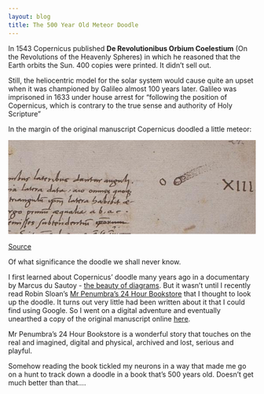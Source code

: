 ```yaml
---
layout: blog
title: The 500 Year Old Meteor Doodle
---
```


In 1543 Copernicus published **De Revolutionibus Orbium Coelestium** (On the Revolutions of the Heavenly Spheres) in which he reasoned that the Earth orbits the Sun. 400 copies were printed. It didn’t sell out.

Still, the heliocentric model for the solar system would cause quite an upset when it was championed by Galileo almost 100 years later. Galileo was imprisoned in 1633 under house arrest for “following the position of Copernicus, which is contrary to the true sense and authority of Holy Scripture”

In the margin of the original manuscript Copernicus doodled a little meteor:

![](/images/meteor-doodle.png)

[Source](http://www.bj.uj.edu.pl/bjmanus/revol/images/024r.jpg)

Of what significance the doodle we shall never know.

I first learned about Copernicus’ doodle many years ago in a documentary by Marcus du Sautoy - [the beauty of diagrams](http://topdocumentaryfilms.com/beauty-of-diagrams/). But it wasn’t until I recently read Robin Sloan’s [Mr Penumbra’s 24 Hour Bookstore](http://www.robinsloan.com/penumbra/) that I thought to look up the doodle. It turns out very little had been written about it that I could find using Google. So I went on a digital adventure and eventually unearthed a copy of the original manuscript online [here](http://www.bj.uj.edu.pl/bjmanus/revol/titlpg_e.html).

Mr Penumbra’s 24 Hour Bookstore is a wonderful story that touches on the real and imagined, digital and physical, archived and lost, serious and playful.

Somehow reading the book tickled my neurons in a way that made me go on a hunt to track down a doodle in a book that’s 500 years old. Doesn’t get much better than that….